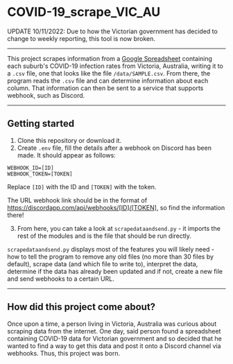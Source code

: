 # COVID-19_scrape_VIC_AU

UPDATE 10/11/2022: Due to how the Victorian government has decided to change to weekly reporting, this tool is now broken.

---
This project scrapes information from a [Google Spreadsheet](https://docs.google.com/spreadsheets/d/e/2PACX-1vTwXSqlP56q78lZKxc092o6UuIyi7VqOIQj6RM4QmlVPgtJZfbgzv0a3X7wQQkhNu8MFolhVwMy4VnF/pub) 
containing each suburb's COVID-19 infection rates from Victoria, Australia, writing it to a `.csv` file, one that looks 
like the file `/data/SAMPLE.csv`. From there, the program reads the `.csv` file and can determine information about each
column. That information can then be sent to a service that supports webhook, such as Discord.

---
## Getting started

1. Clone this repository or download it.
2. Create `.env` file, fill the details after a webhook on Discord has been made.
It should appear as follows:
```
WEBHOOK_ID=[ID]
WEBHOOK_TOKEN=[TOKEN]
```
Replace `[ID]` with the ID and `[TOKEN]` with the token.

The URL webhook link should be in the format of https://discordapp.com/api/webhooks/[ID]/[TOKEN], so find the information there!

3. From here, you can take a look at `scrapedataandsend.py` - it imports the rest of the modules and is the file that should be run directly.

`scrapedataandsend.py` displays most of the features you will likely need - how to tell the program to remove any old 
files (no more than 30 files by default), scrape data (and which file to write to), interpret the data, determine if the
data has already been updated and if not, create a new file and send webhooks to a certain URL.

---
## How did this project come about? 

Once upon a time, a person living in Victoria, Australia was curious about scraping data from the internet. 
One day, said person found a spreadsheet containing COVID-19 data for Victorian government and so decided that he wanted
 to find a way to get this data and post it onto a Discord channel via webhooks. Thus, this project was born.
